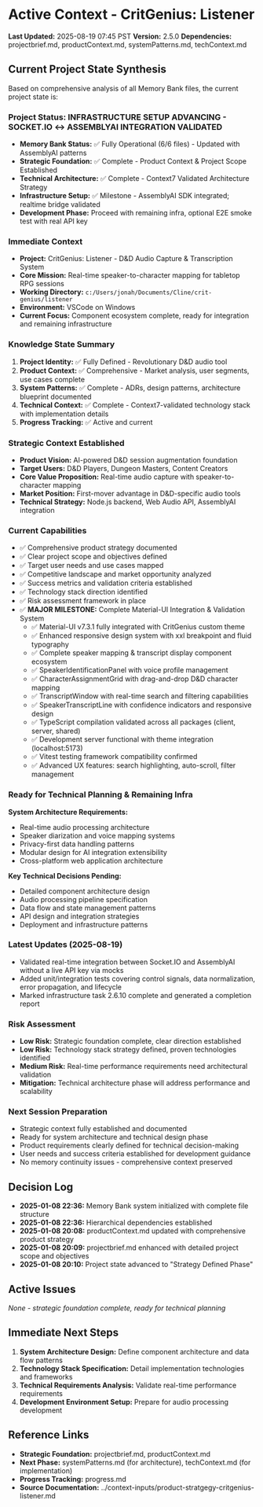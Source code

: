 # Active Context - CritGenius: Listener

**Last Updated:** 2025-08-19 07:45 PST **Version:** 2.5.0 **Dependencies:** projectbrief.md,
productContext.md, systemPatterns.md, techContext.md

## Current Project State Synthesis

Based on comprehensive analysis of all Memory Bank files, the current project state is:

### Project Status: INFRASTRUCTURE SETUP ADVANCING - SOCKET.IO ↔ ASSEMBLYAI INTEGRATION VALIDATED

- **Memory Bank Status:** ✅ Fully Operational (6/6 files) - Updated with AssemblyAI patterns
- **Strategic Foundation:** ✅ Complete - Product Context & Project Scope Established
- **Technical Architecture:** ✅ Complete - Context7 Validated Architecture Strategy
- **Infrastructure Setup:** ✅ Milestone - AssemblyAI SDK integrated; realtime bridge validated
- **Development Phase:** Proceed with remaining infra, optional E2E smoke test with real API key

### Immediate Context

- **Project:** CritGenius: Listener - D&D Audio Capture & Transcription System
- **Core Mission:** Real-time speaker-to-character mapping for tabletop RPG sessions
- **Working Directory:** `c:/Users/jonah/Documents/Cline/crit-genius/listener`
- **Environment:** VSCode on Windows
- **Current Focus:** Component ecosystem complete, ready for integration and remaining
  infrastructure

### Knowledge State Summary

1. **Project Identity:** ✅ Fully Defined - Revolutionary D&D audio tool
2. **Product Context:** ✅ Comprehensive - Market analysis, user segments, use cases complete
3. **System Patterns:** ✅ Complete - ADRs, design patterns, architecture blueprint documented
4. **Technical Context:** ✅ Complete - Context7-validated technology stack with implementation
   details
5. **Progress Tracking:** ✅ Active and current

### Strategic Context Established

- **Product Vision:** AI-powered D&D session augmentation foundation
- **Target Users:** D&D Players, Dungeon Masters, Content Creators
- **Core Value Proposition:** Real-time audio capture with speaker-to-character mapping
- **Market Position:** First-mover advantage in D&D-specific audio tools
- **Technical Strategy:** Node.js backend, Web Audio API, AssemblyAI integration

### Current Capabilities

- ✅ Comprehensive product strategy documented
- ✅ Clear project scope and objectives defined
- ✅ Target user needs and use cases mapped
- ✅ Competitive landscape and market opportunity analyzed
- ✅ Success metrics and validation criteria established
- ✅ Technology stack direction identified
- ✅ Risk assessment framework in place
- ✅ **MAJOR MILESTONE:** Complete Material-UI Integration & Validation System
  - ✅ Material-UI v7.3.1 fully integrated with CritGenius custom theme
  - ✅ Enhanced responsive design system with xxl breakpoint and fluid typography
  - ✅ Complete speaker mapping & transcript display component ecosystem
  - ✅ SpeakerIdentificationPanel with voice profile management
  - ✅ CharacterAssignmentGrid with drag-and-drop D&D character mapping
  - ✅ TranscriptWindow with real-time search and filtering capabilities
  - ✅ SpeakerTranscriptLine with confidence indicators and responsive design
  - ✅ TypeScript compilation validated across all packages (client, server, shared)
  - ✅ Development server functional with theme integration (localhost:5173)
  - ✅ Vitest testing framework compatibility confirmed
  - ✅ Advanced UX features: search highlighting, auto-scroll, filter management

### Ready for Technical Planning & Remaining Infra

**System Architecture Requirements:**

- Real-time audio processing architecture
- Speaker diarization and voice mapping systems
- Privacy-first data handling patterns
- Modular design for AI integration extensibility
- Cross-platform web application architecture

**Key Technical Decisions Pending:**

- Detailed component architecture design
- Audio processing pipeline specification
- Data flow and state management patterns
- API design and integration strategies
- Deployment and infrastructure patterns

### Latest Updates (2025-08-19)

- Validated real-time integration between Socket.IO and AssemblyAI without a live API key via mocks
- Added unit/integration tests covering control signals, data normalization, error propagation, and
  lifecycle
- Marked infrastructure task 2.6.10 complete and generated a completion report

### Risk Assessment

- **Low Risk:** Strategic foundation complete, clear direction established
- **Low Risk:** Technology stack strategy defined, proven technologies identified
- **Medium Risk:** Real-time performance requirements need architectural validation
- **Mitigation:** Technical architecture phase will address performance and scalability

### Next Session Preparation

- Strategic context fully established and documented
- Ready for system architecture and technical design phase
- Product requirements clearly defined for technical decision-making
- User needs and success criteria established for development guidance
- No memory continuity issues - comprehensive context preserved

## Decision Log

- **2025-01-08 22:36:** Memory Bank system initialized with complete file structure
- **2025-01-08 22:36:** Hierarchical dependencies established
- **2025-01-08 20:08:** productContext.md updated with comprehensive product strategy
- **2025-01-08 20:09:** projectbrief.md enhanced with detailed project scope and objectives
- **2025-01-08 20:10:** Project state advanced to "Strategy Defined Phase"

## Active Issues

_None - strategic foundation complete, ready for technical planning_

## Immediate Next Steps

1. **System Architecture Design:** Define component architecture and data flow patterns
2. **Technology Stack Specification:** Detail implementation technologies and frameworks
3. **Technical Requirements Analysis:** Validate real-time performance requirements
4. **Development Environment Setup:** Prepare for audio processing development

## Reference Links

- **Strategic Foundation:** projectbrief.md, productContext.md
- **Next Phase:** systemPatterns.md (for architecture), techContext.md (for implementation)
- **Progress Tracking:** progress.md
- **Source Documentation:** ../context-inputs/product-stratgegy-critgenius-listener.md
